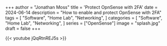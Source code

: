 +++
author = "Jonathan Moss"
title = 'Protect OpnSense with 2FA'
date = 2024-06-14
description = "How to enable and protect OpnSense with 2FA"
tags = [
    "Software",
    "Home Lab",
    "Networking",
]
categories = [
    "Software",
    "Home Lab",
    "Networking",
]
series = ["OpenSense"]
image = "splash.jpg"
draft = false
+++

{{< youtube jQqRtnREJ5s  >}}